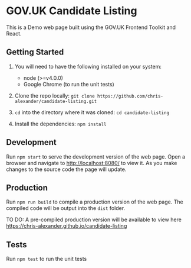 # GOV.UK Candidate Listing

This is a Demo web page built using the GOV.UK Frontend Toolkit and React.

## Getting Started

1. You will need to have the following installed on your system:
    + node (>=v4.0.0)
    + Google Chrome (to run the unit tests)

2. Clone the repo locally: `git clone https://github.com/chris-alexander/candidate-listing.git`

3. `cd` into the directory where it was cloned: `cd candidate-listing`

4. Install the dependencies: `npm install`

## Development

Run `npm start` to serve the development version of the web page.
Open a browser and navigate to <http://localhost:8080/> to view it.
As you make changes to the source code the page will update.

## Production

Run `npm run build` to compile a production version of the web page. The compiled code will be output into the `dist` folder.

TO DO: A pre-compiled production version will be available to view here <https://chris-alexander.github.io/candidate-listing>

## Tests

Run `npm test` to run the unit tests
